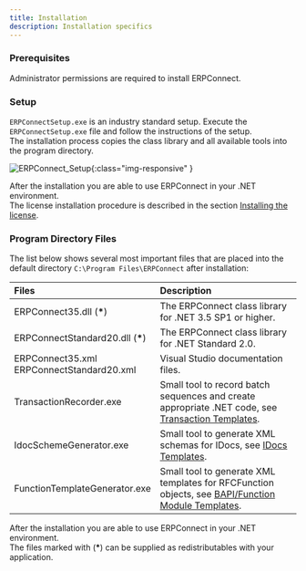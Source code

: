 ```yaml
---
title: Installation
description: Installation specifics
---
```


### Prerequisites

Administrator permissions are required to install ERPConnect.

### Setup

`ERPConnectSetup.exe` is an industry standard setup. Execute the `ERPConnectSetup.exe` file and follow the instructions of the setup. <br>
The installation process copies the class library and all available tools into the program directory.

![ERPConnect_Setup]( site:assets/images/erpconnect/documentation/ERPConnect_Setup.png){:class="img-responsive" }

After the installation you are able to use ERPConnect in your .NET environment.<br>
The license installation procedure is described in the section [Installing the license](./licensing.md).

### Program Directory Files
The list below shows several most important files that are placed into the default directory `C:\Program Files\ERPConnect` after installation:

| Files | Description |
| :------ |:--- | 
| ERPConnect35.dll (<b>*</b>) | The ERPConnect class library for .NET 3.5 SP1 or higher. |
| ERPConnectStandard20.dll (<b>*</b>)| The ERPConnect class library for .NET Standard 2.0.|
| ERPConnect35.xml <br>ERPConnectStandard20.xml | Visual Studio documentation files. |
| TransactionRecorder.exe | Small tool to record batch sequences and create appropriate .NET code, see [Transaction Templates](../transactions/transaction-recorder.md). |
| IdocSchemeGenerator.exe | Small tool to generate XML schemas for IDocs, see [IDocs Templates](../idocs/idocs-schema-generator.md). |
| FunctionTemplateGenerator.exe | Small tool to generate XML templates for RFCFunction objects, see [BAPI/Function Module Templates](../bapis-and-function-modules/function-template-generator.md). |

After the installation you are able to use ERPConnect in your .NET environment. <br>
The files marked with (<b>*</b>) can be supplied as redistributables with your application.

